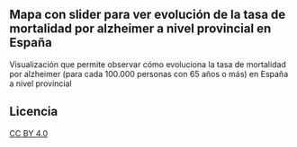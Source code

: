 ## Mapa con slider para ver evolución de la tasa de mortalidad por alzheimer a nivel provincial en España

Visualización que permite observar cómo evoluciona la tasa de mortalidad por alzheimer (para cada 100.000 personas con 65 años o más) en España a nivel provincial

## Licencia

[CC BY 4.0](https://creativecommons.org/licenses/by/4.0/)

